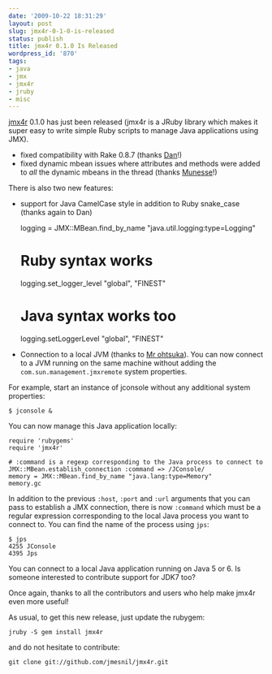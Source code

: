 ```yaml
---
date: '2009-10-22 18:31:29'
layout: post
slug: jmx4r-0-1-0-is-released
status: publish
title: jmx4r 0.1.0 Is Released
wordpress_id: '870'
tags:
- java
- jmx
- jmx4r
- jruby
- misc
---
```


[jmx4r][jmx4r] 0.1.0 has just been released (jmx4r is a JRuby library which makes it super easy to write simple Ruby scripts to manage Java applications using JMX).

* fixed compatibility with Rake 0.8.7 (thanks [Dan](http://twitter.com/jrubyist)!)
* fixed dynamic mbean issues where attributes and methods were added to *all* the dynamic mbeans in the thread (thanks [Munesse](http://muness.blogspot.com/)!)

There is also two new features:

* support for Java CamelCase style in addition to Ruby snake_case (thanks again to Dan)


    
    
    logging = JMX::MBean.find_by_name "java.util.logging:type=Logging"
    
    # Ruby syntax works
    logging.set_logger_level "global", "FINEST"
    # Java syntax works too
    logging.setLoggerLevel "global", "FINEST"
    



* Connection to a local JVM (thanks to [Mr ohtsuka](http://github.com/sat13f)).
  You can now connect to a JVM running on the same machine without adding the `com.sun.management.jmxremote` system properties.

For example, start an instance of jconsole without any additional system properties:


    
    
    $ jconsole &
    



You can now manage this Java application locally:


    
    
    require 'rubygems'
    require 'jmx4r'
    
    # :command is a regexp corresponding to the Java process to connect to
    JMX::MBean.establish_connection :command => /JConsole/
    memory = JMX::MBean.find_by_name "java.lang:type=Memory"
    memory.gc            
    



In addition to the previous `:host`, `:port` and `:url` arguments that you can pass to establish a JMX connection, there is now `:command` which must be a regular expression corresponding to the local Java process you want to connect to. You can find the name of the process using `jps`:


    
    
    $ jps
    4255 JConsole
    4395 Jps
    



You can connect to a local Java application running on Java 5 or 6. Is someone interested to contribute support for JDK7 too?

Once again, thanks to all the contributors and users who help make jmx4r even more useful!

As usual, to get this new release, just update the rubygem:

    jruby -S gem install jmx4r

and do not hesitate to contribute:

    git clone git://github.com/jmesnil/jmx4r.git

[jmx4r]: http://github.com/jmesnil/jmx4r
